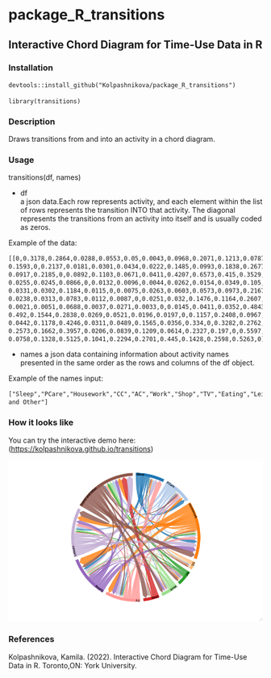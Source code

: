 # package_R_transitions

## Interactive Chord Diagram for Time-Use Data in R

### Installation

```
devtools::install_github("Kolpashnikova/package_R_transitions")

library(transitions)
```

### Description
Draws transitions from and into an activity in a chord diagram.


### Usage
transitions(df, names)

- df	
a json data.Each row represents activity, and each element within the list of rows represents the transition INTO that activity. The diagonal represents the transitions from an activity into itself and is usually coded as zeros.

Example of the data:
```
[[0,0.3178,0.2864,0.0288,0.0553,0.05,0.0043,0.0968,0.2071,0.1213,0.0787, 0.1593,0,0.2137,0.0181,0.0301,0.0434,0.0222,0.1485,0.0993,0.1838,0.2677, 0.0917,0.2185,0,0.0892,0.1103,0.0671,0.0411,0.4207,0.6573,0.415,0.3529, 0.0255,0.0245,0.0866,0,0.0132,0.0096,0.0044,0.0262,0.0154,0.0349,0.105, 0.0331,0.0302,0.1184,0.0115,0,0.0075,0.0263,0.0603,0.0573,0.0973,0.2167, 0.0238,0.0313,0.0783,0.0112,0.0087,0,0.0251,0.032,0.1476,0.1164,0.2607, 0.0021,0.0051,0.0688,0.0037,0.0271,0.0033,0,0.0145,0.0411,0.0352,0.4843, 0.492,0.1544,0.2838,0.0269,0.0521,0.0196,0.0197,0,0.1157,0.2408,0.0967, 0.0442,0.1178,0.4246,0.0311,0.0489,0.1565,0.0356,0.334,0,0.3282,0.2762, 0.2573,0.1662,0.3957,0.0206,0.0839,0.1209,0.0614,0.2327,0.197,0,0.5597, 0.0758,0.1328,0.5125,0.1041,0.2294,0.2701,0.445,0.1428,0.2598,0.5263,0]]
```

- names	
a json data containing information about activity names presented in the same order as the rows and columns of the df object.

Example of the names input:
```
["Sleep","PCare","Housework","CC","AC","Work","Shop","TV","Eating","Leisure","Travel and Other"]
```

### How it looks like

You can try the interactive demo here: (https://kolpashnikova.github.io/transitions)

![Transitions](https://github.com/Kolpashnikova/package_R_transitions/blob/main/examples/transitions.png)

### References
Kolpashnikova, Kamila. (2022). Interactive Chord Diagram for Time-Use Data in R. Toronto,ON: York University.


